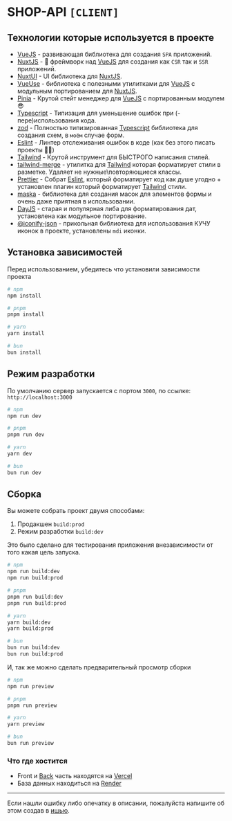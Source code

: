 # SHOP-API `[CLIENT]`

## Технологии которые используется в проекте

- [VueJS](https://nuxt.com/) - развивающая библиотека для создания `SPA` приложений.
- [NuxtJS](https://nuxt.com/) - 🚀 фреймворк над [VueJS](https://nuxt.com/) для создания как `CSR` так и `SSR` приложений.
- [NuxtUI](https://ui.nuxt.com/) - UI библиотека для [NuxtJS](https://nuxt.com/).
- [VueUse](https://vueuse.org/) - библиотека с полезными утилитками для [VueJS](https://nuxt.com/) с модульным портированием для [NuxtJS](https://nuxt.com/).
- [Pinia](https://pinia.vuejs.org/) - Крутой стейт менеджер для [VueJS](https://nuxt.com/) с портированным модулем 😎
- [Typescript](https://www.typescriptlang.org/) - Типизация для уменьшение ошибок при (-пере)использования кода.
- [zod](https://zod.dev/) - Полностью типизированная [Typescript](https://www.typescriptlang.org/) библиотека для создания схем, в `моём` случае форм.
- [Eslint](https://eslint.org/) - Линтер отслеживания ошибок в коде (как без этого писать проекты 🤷‍♂️)
- [Tailwind](https://tailwindcss.com/) - Крутой инструмент для БЫСТРОГО написания стилей.
- [tailwind-merge](https://www.npmjs.com/package/tailwind-merge) - утилитка для [Tailwind](https://tailwindcss.com/) которая форматирует стили в разметке. Удаляет не нужные\повторяющиеся классы.
- [Prettier](https://prettier.io/) - Собрат [Eslint](https://eslint.org/), который форматирует код как душе угодно + установлен плагин который форматирует [Tailwind](https://tailwindcss.com/) стили.
- [maska](https://beholdr.github.io/maska/#/) - библиотека для создания масок для элементов формы и очень даже приятная в использовании.
- [DayJS](https://nuxt.com/modules/dayjs) - старая и популярная либа для форматирования дат, установлена как модульное портирование.
- [@iconify-json](https://www.npmjs.com/package/@iconify/json) - прикольная библиотека для использования КУЧУ иконок в проекте, установлены `mdi` иконки.

## Установка зависимостей

Перед использованием, убедитесь что установили зависимости проекта

```bash
# npm
npm install

# pnpm
pnpm install

# yarn
yarn install

# bun
bun install
```

## Режим разработки

По умолчанию сервер запускается с портом `3000`, по ссылке: `http://localhost:3000`

```bash
# npm
npm run dev

# pnpm
pnpm run dev

# yarn
yarn dev

# bun
bun run dev
```

## Сборка

Вы можете собрать проект двумя способами:

1. Продакшен `build:prod`
2. Режим разработки `build:dev`

Это было сделано для тестирования приложения внезависимости от того какая цель запуска.

```bash
# npm
npm run build:dev
npm run build:prod

# pnpm
pnpm run build:dev
pnpm run build:prod

# yarn
yarn build:dev
yarn build:prod

# bun
bun run build:dev
bun run build:prod
```

И, так же можно сделать предварительный просмотр сборки

```bash
# npm
npm run preview

# pnpm
pnpm run preview

# yarn
yarn preview

# bun
bun run preview
```

### Что где хостится

- Front и [Back](https://github.com/brokuka/shop-api-server) часть находятся на [Vercel](https://vercel.com/)
- База данных находиться на [Render](https://render.com/)

---

Если нашли ошибку либо опечатку в описании, пожалуйста напишите об этом создав в [ишью](https://github.com/brokuka/shop-api-client/issues).
